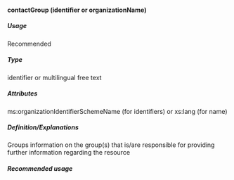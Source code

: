 #### contactGroup (identifier or organizationName)
##### Usage
Recommended
##### Type
identifier or multilingual free text
##### Attributes
ms:organizationIdentifierSchemeName (for identifiers) or xs:lang (for name)
##### Definition/Explanations
Groups information on the group(s) that is/are responsible for providing further information regarding the resource
##### Recommended usage
